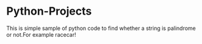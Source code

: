# Python-Projects
This is simple sample of python code to find whether a string is palindrome or not.For example racecar!
